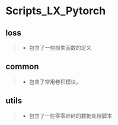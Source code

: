 # Scripts_LX_Pytorch 
## loss
> - 包含了一些损失函数的定义
## common
> - 包含了常用卷积模块，
## utils
> - 包含了一些零零碎碎的数据处理脚本

